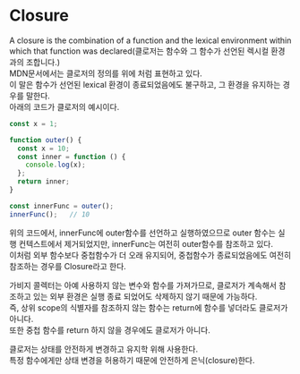 # Closure
A closure is the combination of a function and the lexical environment within which that function was declared(클로저는 함수와 그 함수가 선언된 렉시컬 환경과의 조합니다.)  
MDN문서에서는 클로저의 정의를 위에 처럼 표현하고 있다.  
이 말은 함수가 선언된 lexical 환경이 종료되었음에도 불구하고, 그 환경을 유지하는 경우를 말한다.  
아래의 코드가 클로저의 예시이다.  
```javascript
const x = 1;

function outer() {
  const x = 10;
  const inner = function () {
    console.log(x);
  };
  return inner;
}

const innerFunc = outer();
innerFunc();   // 10
```
위의 코드에서, innerFunc에 outer함수를 선언하고 실행하였으므로 outer 함수는 실행 컨텍스트에서 제거되었지만, innerFunc는 여전히 outer함수를 참조하고 있다.  
이처럼 외부 함수보다 중첩함수가 더 오래 유지되어, 중첩함수가 종료되었음에도 여전히 참조하는 경우를 Closure라고 한다.  

가비지 콜렉터는 아예 사용하지 않는 변수와 함수를 가져가므로, 클로저가 계속해서 참조하고 있는 외부 환경은 실행 종료 되었어도 삭제하지 않기 때문에 가능하다.  
즉, 상위 scope의 식별자를 참조하지 않는 함수는 return에 함수를 넣더라도 클로저가 아니다.  
또한 중첩 함수를 return 하지 않을 경우에도 클로저가 아니다.  
  
클로저는 상태를 안전하게 변경하고 유지학 위해 사용한다.  
특정 함수에게만 상태 변경을 허용하기 때문에 안전하게 은닉(closure)한다.
